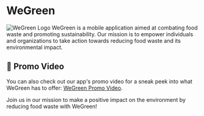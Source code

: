 # WeGreen

![WeGreen Logo](https://github.com/ghinw/WeGreenApp_V1/assets/116727137/f3da3bd3-5a96-4e10-82f5-9ece2233d601)
WeGreen is a mobile application aimed at combating food waste and promoting sustainability. Our mission is to empower individuals and organizations to take action towards reducing food waste and its environmental impact.

## 🎥 Promo Video

You can also check out our app's promo video for a sneak peek into what WeGreen has to offer: [WeGreen Promo Video](https://drive.google.com/file/d/1aLqLpz208v-ibT_SIi1sTG_81u5NCb3P/view?usp=drive_link).

Join us in our mission to make a positive impact on the environment by reducing food waste with WeGreen!
